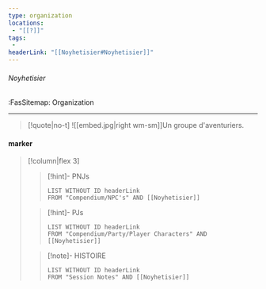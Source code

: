 ```yaml
---
type: organization
locations:
 - "[[?]]"
tags:
 - 
headerLink: "[[Noyhetisier#Noyhetisier]]"
---
```


###### Noyhetisier
<span class="sub2">:FasSitemap: Organization</span>
___

> [!quote|no-t]
>![[embed.jpg|right wm-sm]]Un groupe d'aventuriers. 

#### marker
> [!column|flex 3]
>>[!hint]- PNJs
>>```dataview
>>LIST WITHOUT ID headerLink
>>FROM "Compendium/NPC's" AND [[Noyhetisier]]
>
>>[!hint]- PJs
>>```dataview
>>LIST WITHOUT ID headerLink
>>FROM "Compendium/Party/Player Characters" AND [[Noyhetisier]]
>
>>[!note]- HISTOIRE
>>```dataview
>>LIST WITHOUT ID headerLink
>>FROM "Session Notes" AND [[Noyhetisier]]